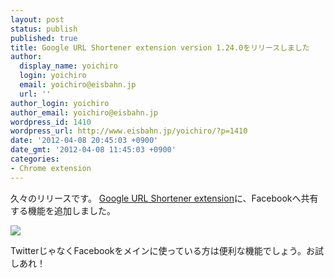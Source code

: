 ```yaml
---
layout: post
status: publish
published: true
title: Google URL Shortener extension version 1.24.0をリリースしました
author:
  display_name: yoichiro
  login: yoichiro
  email: yoichiro@eisbahn.jp
  url: ''
author_login: yoichiro
author_email: yoichiro@eisbahn.jp
wordpress_id: 1410
wordpress_url: http://www.eisbahn.jp/yoichiro/?p=1410
date: '2012-04-08 20:45:03 +0900'
date_gmt: '2012-04-08 11:45:03 +0900'
categories:
- Chrome extension
---
```


久々のリリースです。
[Google URL Shortener extension](http://goo.gl/tkRbR)に、Facebookへ共有する機能を追加しました。

![](http://www.eisbahn.jp/yoichiro/images/2012/04/url_short_share_facebook.png)

TwitterじゃなくFacebookをメインに使っている方は便利な機能でしょう。お試しあれ！
